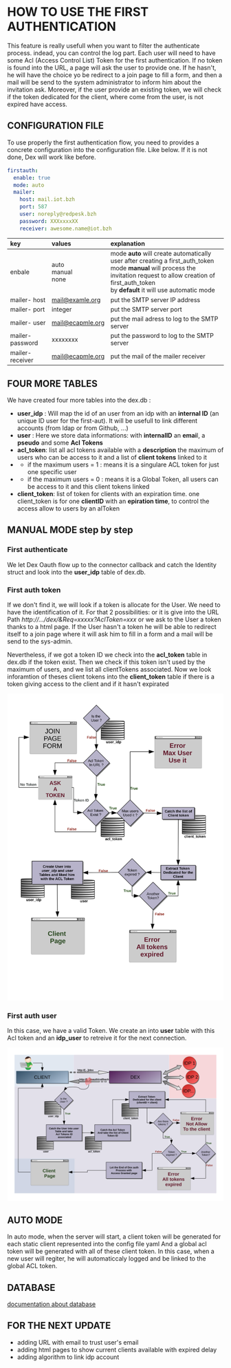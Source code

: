 # HOW TO USE THE FIRST AUTHENTICATION

This feature is really usefull when you want to filter the authenticate process. indead, you can control the log part. Each user will need to have some Acl (Access Control List) Token for the first authentication. If no token is found into the URL, a page will ask the user to provide one. If he hasn't, he will have the choice yo be redirect to a join page to fill a form, and then a mail will be send to the system administrator to inform him about the invitation ask. Moreover, if the user provide an existing token, we will check if the token dedicated for the client, where come from the user, is not expired have access. 

## CONFIGURATION FILE

To use properly the first authentication flow, you need to provides a concrete configuration into the configuration file. Like below.
If it is not done, Dex will work like before.

```yaml
firstauth:
  enable: true
  mode: auto
  mailer:
    host: mail.iot.bzh
    port: 587
    user: noreply@redpesk.bzh
    password: XXXxxxxXX
    receiver: awesome.name@iot.bzh
```

| key       | values        | explanation           |
|:----------|:--------------|:----------------------|
| enbale    | auto<br>manual<br>none | mode **auto** will create automatically user after creating a first_auth_token <br> mode **manual** will process the invitation request to allow creation of first_auth_token <br> by **default** it will use automatic mode |
| mailer- host | mail@examle.org | put the SMTP server IP address |
| mailer- port | integer | put the SMTP server port |
| mailer- user | mail@ecapmle.org | put the mail adress to log to the SMTP server |
| mailer- password | xxxxxxxx | put the password to log to the SMTP server |
| mailer- receiver | mail@ecapmle.org | put the mail of the mailer receiver |

## FOUR MORE TABLES

We have created four more tables into the dex.db : 
- **user_idp** :  Will map the id of an user from an idp with an **internal ID** (an unique ID user for the first-aut). It will be usefull to link different accounts (from ldap or from Github, ...)
- **user** : Here we store data informations: with **internalID** an **emai**l, a **pseudo** and some **Acl Tokens**
- **acl_token**: list all acl tokens available with a **description** the maximum of users who can be access to it and a list of **client tokens** linked to it
- - if the maximum users = 1 : means it is a singulare ACL token for just one specific user
- - if the maximum users = 0 : means it is a Global Token, all users can be access to it and this client tokens linked
- **client_token**: list of token for clients with an expiration time. one client_token is for one **clientID** with an **epiration time**, to control the access allow to users by an alToken

##  MANUAL MODE step by step

### First authenticate

We let Dex Oauth flow up to the connector callback and catch the Identity struct and look into the **user_idp** table of dex.db.

### First auth token

If we don't find it, we will look if a token is allocate for the User. We need to have the identification of it. For that 2 possibilities: or it is give into the URL Path *http://.../dex/&Req=xxxxx?AclToken=xxx* or we ask to the User a token thanks to a html page. If the User hasn't a token he will be able to redirect itself to a join page where it will ask him to fill in a form and a mail will be send to the sys-admin. 

Nevertheless, if we got a token ID we check into the **acl_token** table in dex.db if the token exist. Then we check if this token isn't used by the maximum of users, and we list all clientTokens associated. Now we look inforamtion of theses client tokens into the **client_token** table if there is a token giving access to the client and if it hasn't expirated

![](../img/first-auth-token.svg)

### First auth user

In this case, we have a valid Token. We create an into **user** table with this Acl token and an **idp_user** to retreive it for the next connection.

![](../img/first-auth-user.svg)

## AUTO MODE

In auto mode, when the server will start, a client token will be generated for each static client represented into the config file yaml
And a global acl token will be generated with all of these client token. In this case, when a new user will regiter, he will automaticcaly logged and be linked to the global ACL token.


## DATABASE

[documentation about database](dataBase.md)

## FOR THE NEXT UPDATE

- adding URL with email to trust user's email
- adding html pages to show current clients available with expired delay
- adding algorithm to link idp account